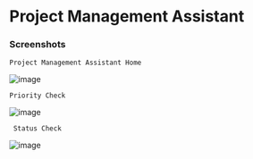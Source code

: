 # Project Management Assistant

### Screenshots

```Project Management Assistant Home```

![image](https://github.com/abhijeet-shankar/Project-Manager-Assitant/assets/90914971/4f376391-28df-4c48-88b3-45f2a4ea548d)

```Priority Check```

![image](https://github.com/abhijeet-shankar/Project-Manager-Assitant/assets/90914971/52cc41bf-5417-47ba-acff-d9620f7d18b7)

``` Status Check```

![image](https://github.com/abhijeet-shankar/Project-Manager-Assitant/assets/90914971/8dd23b3a-9aa5-4f93-8285-c2ef681a74a7)
